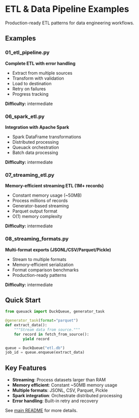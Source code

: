 # ETL & Data Pipeline Examples

Production-ready ETL patterns for data engineering workflows.

## Examples

### 01_etl_pipeline.py
**Complete ETL with error handling**
- Extract from multiple sources
- Transform with validation
- Load to destination
- Retry on failures
- Progress tracking

**Difficulty:** intermediate

### 06_spark_etl.py
**Integration with Apache Spark**
- Spark DataFrame transformations
- Distributed processing
- Queuack orchestration
- Batch data processing

**Difficulty:** intermediate

### 07_streaming_etl.py
**Memory-efficient streaming ETL (1M+ records)**
- Constant memory usage (~50MB)
- Process millions of records
- Generator-based streaming
- Parquet output format
- O(1) memory complexity

**Difficulty:** intermediate

### 08_streaming_formats.py
**Multi-format exports (JSONL/CSV/Parquet/Pickle)**
- Stream to multiple formats
- Memory-efficient serialization
- Format comparison benchmarks
- Production-ready patterns

**Difficulty:** intermediate

## Quick Start

```python
from queuack import DuckQueue, generator_task

@generator_task(format="parquet")
def extract_data():
    """Stream data from source."""
    for record in fetch_from_source():
        yield record

queue = DuckQueue("etl.db")
job_id = queue.enqueue(extract_data)
```

## Key Features

- **Streaming**: Process datasets larger than RAM
- **Memory efficient**: Constant ~50MB memory usage
- **Multiple formats**: JSONL, CSV, Parquet, Pickle
- **Spark integration**: Orchestrate distributed processing
- **Error handling**: Built-in retry and recovery

See [main README](../../../README.md) for more details.
